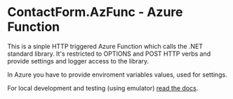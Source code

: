 ﻿# ContactForm.AzFunc - Azure Function

This is a sinple HTTP triggered Azure Function which calls the .NET standard library. It's restricted to OPTIONS and POST HTTP verbs and provide settings and logger access to the library.

In Azure you have to provide enviroment variables values, used for settings.

For local development and testing (using emulator) [read the docs](https://docs.microsoft.com/en-us/azure/azure-functions/functions-develop-vs).